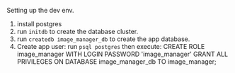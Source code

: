 

Setting up the dev env.

1) install postgres
2) run `initdb` to create the database cluster.
3) run `createdb image_manager_db` to create the app database.
4) Create app user: run `psql postgres` then execute:
    CREATE ROLE image_manager WITH LOGIN PASSWORD 'image_manager'
    GRANT ALL PRIVILEGES ON DATABASE image_manager_db TO image_manager;